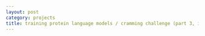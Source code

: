 ```yaml
---
layout: post
category: projects
title: training protein language models / cramming challenge (part 3, in progress)
---
```


### 